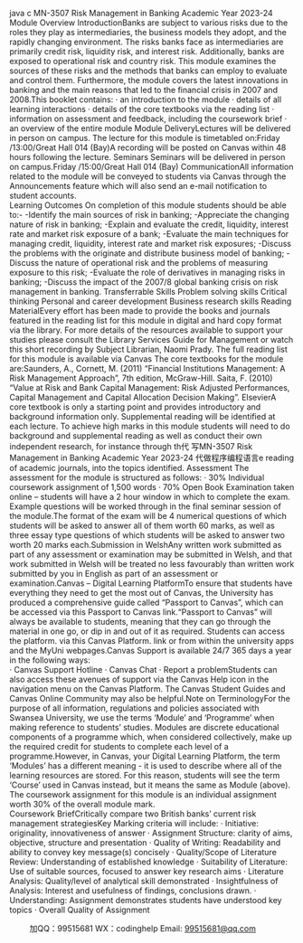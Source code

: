 java c
MN-3507 Risk Management in Banking
Academic Year 2023-24
Module Overview
IntroductionBanks are subject to various risks due to the roles they play as intermediaries, the business models they adopt, and the rapidly changing environment. The risks banks face as intermediaries are primarily credit risk, liquidity risk, and interest risk. Additionally, banks are exposed to operational risk and country risk. This module examines the sources of these risks and the methods that banks can employ to evaluate and control them. Furthermore, the module covers the latest innovations in banking and the main reasons that led to the financial crisis in 2007 and 2008.This booklet contains:
·   an introduction to the module
·   details of all learning interactions
·   details of the core textbooks via the reading list
·   information on assessment and feedback, including the coursework brief
·   an overview of the entire module
Module DeliveryLectures will be delivered in person on campus.    The lecture for this module is timetabled on:Friday /13:00/Great Hall 014 (Bay)A recording will be posted on Canvas within 48 hours following the lecture.
Seminars
Seminars will be delivered in person on campus.Friday /15:00/Great Hall 014 (Bay)
CommunicationAll information related to the module will be conveyed to students via Canvas through the Announcements feature which will also send an e-mail notification to student accounts.      
Learning Outcomes
On completion of this module students should be able to:-
-Identify the main sources of risk in banking; 
-Appreciate the changing nature of risk in banking;
-Explain and evaluate the credit, liquidity, interest rate and market risk exposure of a bank; 
-Evaluate the main techniques for managing credit, liquidity, interest rate and market risk exposures; 
-Discuss the problems with the originate and distribute business model of banking; 
-Discuss the nature of operational risk and the problems of measuring exposure to this risk; 
-Evaluate the role of derivatives in managing risks in banking; 
-Discuss the impact of the 2007/8 global banking crisis on risk management in banking.
Transferrable Skills
Problem solving skills 
Critical thinking
Personal and career development 
Business research skills
Reading MaterialEvery effort has been made to provide the books and journals featured in the reading list for this module in digital and hard copy format via the library.    For more details of the resources available to support your studies please consult the Library Services Guide for Management   or watch this short recording   by Subject Librarian, Naomi Prady.
The full reading list for this module is available via Canvas
The core textbooks for the module are:Saunders, A., Cornett, M. (2011) “Financial Institutions Management: A Risk Management Approach”, 7th edition, McGraw-Hill.   Saita, F. (2010)   “Value at Risk and Bank Capital Management: Risk Adjusted Performances, Capital Management and Capital Allocation Decision Making”. ElsevierA core textbook is only a starting point   and provides introductory and background information only. Supplemental reading will be identified at each lecture. To achieve high marks in this module students will need to do background and supplemental reading as well as conduct their own independent research, for instance through th代 写MN-3507 Risk Management in Banking Academic Year 2023-24
代做程序编程语言e reading of academic journals, into the topics identified.
Assessment
The assessment for the module is structured as follows:
·   30% Individual coursework assignment of 1,500 words
·   70% Open Book Examination taken online – students will have a 2 hour window in which to complete the exam.
Example questions will be worked through in the final seminar session of the module.The format of the exam will be 4 numerical questions of which students will be asked to answer all of them worth 60 marks, as well as three essay type questions of which students will be asked to answer two worth 20 marks each.Submission in WelshAny written work submitted as part of any assessment or examination may be submitted in Welsh, and that work submitted in Welsh will be treated no less favourably than written work submitted by you in English as part of an assessment or examination.Canvas – Digital Learning PlatformTo ensure that students have everything they need to get the most out of Canvas, the University has produced a comprehensive guide called “Passport to Canvas”,   which can be accessed via this Passport to Canvas   link.“Passport to Canvas”   will always be available to students, meaning that they can go through the material in one go, or dip in and out of it as required. Students can access the platform. via this Canvas Platform. link   or from within the university apps and the MyUni webpages.Canvas Support is available 24/7 365 days a year   in the following ways:   
·   Canvas Support Hotline
·   Canvas Chat
·   Report a problemStudents can also access these avenues of support via the Canvas Help icon   in the navigation menu on the Canvas Platform.    The Canvas Student Guides   and Canvas Online Community   may also be helpful.Note on TerminologyFor the purpose of all information, regulations and policies associated with Swansea University, we use the terms ‘Module’ and ‘Programme’ when making reference to students’ studies.    Modules are discrete educational components of a programme which, when considered collectively, make up the required credit for students to complete each level of a programme.However, in Canvas, your Digital Learning Platform, the term ‘Modules’ has a different meaning   - it is used to describe where all of the learning resources are stored.    For this reason, students will see the term ‘Course’ used in Canvas instead, but it means the same as Module (above).   The coursework assignment for this module is an individual assignment worth 30% of the overall module mark.      
Coursework BriefCritically compare two British banks’ current risk management strategiesKey Marking criteria will include:
·   Initiative: originality, innovativeness of answer
·   Assignment Structure: clarity of aims, objective, structure and presentation
·   Quality of Writing: Readability and ability to convey key message(s) concisely
·   Quality/Scope of Literature Review: Understanding of established knowledge
·   Suitability of Literature: Use of suitable sources, focused to answer key research aims
·   Literature Analysis: Quality/level of analytical skill demonstrated
·   Insightfulness of Analysis: Interest and usefulness of findings, conclusions drawn.
·   Understanding: Assignment demonstrates students have understood key topics
·   Overall Quality of Assignment
   



         
加QQ：99515681  WX：codinghelp  Email: 99515681@qq.com
